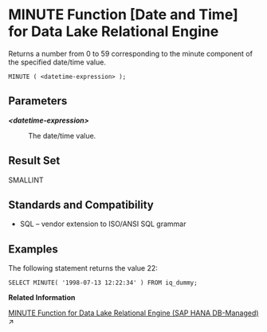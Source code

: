 <!-- loioa5640f2284f21015825db935889f60d9 -->

# MINUTE Function \[Date and Time\] for Data Lake Relational Engine

Returns a number from 0 to 59 corresponding to the minute component of the specified date/time value.



```
MINUTE ( <datetime-expression> );
```



<a name="loioa5640f2284f21015825db935889f60d9__MINUTE_parm1"/>

## Parameters


<dl>
<dt><b>

*<datetime-expression\>*

</b></dt>
<dd>

The date/time value.



</dd>
</dl>



<a name="loioa5640f2284f21015825db935889f60d9__MINUTE_returns1"/>

## Result Set

SMALLINT



<a name="loioa5640f2284f21015825db935889f60d9__MINUTE_standards1"/>

## Standards and Compatibility

-   SQL – vendor extension to ISO/ANSI SQL grammar



<a name="loioa5640f2284f21015825db935889f60d9__MINUTE_examples1"/>

## Examples

The following statement returns the value 22:

```
SELECT MINUTE( '1998-07-13 12:22:34' ) FROM iq_dummy;
```

**Related Information**  


[MINUTE Function for Data Lake Relational Engine (SAP HANA DB-Managed)](https://help.sap.com/viewer/a898e08b84f21015969fa437e89860c8/2024_3_QRC/en-US/4b1c8e2d8caa4878ac564dcdc0ffacea.html "Returns a number from 0 to 59 corresponding to the minute component of the specified date/time value.") :arrow_upper_right:

